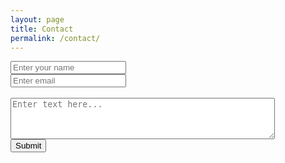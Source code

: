 ```yaml
---
layout: page
title: Contact
permalink: /contact/
---
```

<form accept-charset="UTF-8" action=" https://sharpemachine.github.io//{hayk.grigoryan@sharpemachine.com}" method="POST" enctype="multipart/form-data" target="_blank">
          <div class="form-group">
<!--              <label for="exampleInputName">Name</label> 
               <br>  -->
            <input type="text" name="name" class="form-control" id="exampleInputName" placeholder="Enter your name" required="required">
          </div>
         <div class="form-group">
<!--             <label for="exampleInputEmail1" required="required">Email address</label>
               <br> -->
            <input type="email" name="email" class="form-control" id="exampleInputEmail1" aria-describedby="emailHelp" placeholder="Enter email">
          </div>
          <br>
            <div class="form-group">
            <textarea rows="4" cols="50" name="comment" class="form-control" placeholder="Enter text here..." ></textarea>
           </div>
          <button type="submit" class="btn btn-primary">Submit</button>
        </form>
